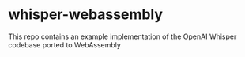 # whisper-webassembly
This repo contains an example implementation of the OpenAI Whisper codebase ported to WebAssembly
